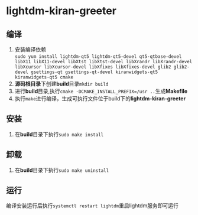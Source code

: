 # lightdm-kiran-greeter

## 编译
1.  安装编译依赖  
   `sudo yum install lightdm-qt5 lightdm-qt5-devel qt5-qtbase-devel
libX11 libX11-devel libXtst libXtst-devel libXrandr
libXrandr-devel libXcursor libXcursor-devel libXfixes
libXfixes-devel glib2 glib2-devel gsettings-qt gsettings-qt-devel kiranwidgets-qt5 kiranwidgets-qt5 cmake`
2. **源码根目录**下创建**build**目录`mkdir build`
3. 进行**build**目录,执行`cmake -DCMAKE_INSTALL_PREFIX=/usr ..`生成**Makefile**
4. 执行`make`进行编译，生成可执行文件位于build下的**lightdm-kiran-greeter**

## 安装
1. 在**build**目录下执行`sudo make install`

## 卸载
1. 在**build**目录下执行`sudo make uninstall`

## 运行
编译安装运行后执行`systemctl restart lightdm`重启lightdm服务即可运行
